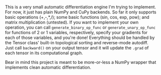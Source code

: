 This is a very small automatic differentiation engine I'm trying to implement. For now, it just has plain NumPy and CuPy backends. So far it only supports basic operations (+,-,*,/); some basic functions (sin, cos, exp, pow); and matrix multiplication (untested).
If you want to implement your own operation, you can call `generate_binary_op_func` or `generate_unary_op_func` for functions of 2 or 1 variables, respectively, specify your gradients for each of those variables, and you're done!
Everything should be handled by the Tensor class' built-in topological sorting and reverse-mode autodiff.
Just call `backward()` on your output tensor and it will update the `.grad` of each tensor in its computational graph.

Bear in mind this project is meant to be more-or-less a NumPy wrapper that implements clean automatic differentiation.